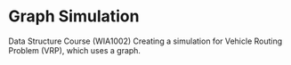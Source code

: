 # Graph Simulation

Data Structure Course (WIA1002)
Creating a simulation for Vehicle Routing Problem (VRP), which uses a graph.
